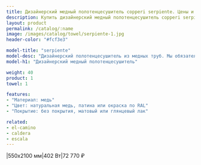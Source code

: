```yaml
---
title: Дизайнерский медный полотенцесушитель copperi serpiente. Цены и размеры.
description: Купить дизайнерский медный полотенцесушитель copperi serpiente в Москве по цене производителя.
layout: product
permalink: /catalog/:name
image: /images/catalog/towel/serpiente-1.jpg
header-color: "#fcf3e3"

model-title: "serpiente"
model-desc: "Дизайнерский полотенцесушитель из медных труб. Мы обязательно когда-нибудь придумаем крутое описание для этой модели, но сейчас совсем не до того. Посмотрите пока на картинки, всё и так понятно. А если не понятно, позвоните нам и мы всё расскажем. Или напишите, если не любите звонить."
model-h1: "Дизайнерский медный полотенцесушитель"

weight: 40
product: 1
towel: 1

features:
- "Материал: медь"
- "Цвет: натуральная медь, патина или окраска по RAL"
- "Покрытие: без покрытия, матовый или глянцевый лак"

related:
- el-camino
- caldera
- escala
---
```

|550x2100 мм|402 Вт|72 770 ₽